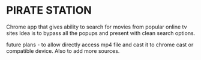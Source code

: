 # PIRATE STATION
Chrome app that gives ability to search for movies from popular online tv sites
Idea is to bypass all the popups and present with clean search options.

future plans - to allow directly access mp4 file and cast it to chrome cast or compatible device. Also to add more sources.


